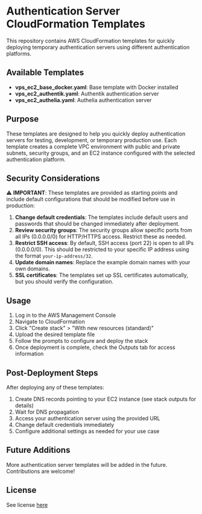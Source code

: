 # Authentication Server CloudFormation Templates

This repository contains AWS CloudFormation templates for quickly deploying temporary authentication servers using different authentication platforms.

## Available Templates

- **vps_ec2_base_docker.yaml**: Base template with Docker installed
- **vps_ec2_authentik.yaml**: Authentik authentication server
- **vps_ec2_authelia.yaml**: Authelia authentication server

## Purpose

These templates are designed to help you quickly deploy authentication servers for testing, development, or temporary production use. Each template creates a complete VPC environment with public and private subnets, security groups, and an EC2 instance configured with the selected authentication platform.

## Security Considerations

⚠️ **IMPORTANT**: These templates are provided as starting points and include default configurations that should be modified before use in production:

1. **Change default credentials**: The templates include default users and passwords that should be changed immediately after deployment.
2. **Review security groups**: The security groups allow specific ports from all IPs (0.0.0.0/0) for HTTP/HTTPS access. Restrict these as needed.
3. **Restrict SSH access**: By default, SSH access (port 22) is open to all IPs (0.0.0.0/0). This should be restricted to your specific IP address using the format `your-ip-address/32`.
4. **Update domain names**: Replace the example domain names with your own domains.
5. **SSL certificates**: The templates set up SSL certificates automatically, but you should verify the configuration.

## Usage

1. Log in to the AWS Management Console
2. Navigate to CloudFormation
3. Click "Create stack" > "With new resources (standard)"
4. Upload the desired template file
5. Follow the prompts to configure and deploy the stack
6. Once deployment is complete, check the Outputs tab for access information

## Post-Deployment Steps

After deploying any of these templates:

1. Create DNS records pointing to your EC2 instance (see stack outputs for details)
2. Wait for DNS propagation
3. Access your authentication server using the provided URL
4. Change default credentials immediately
5. Configure additional settings as needed for your use case

## Future Additions

More authentication server templates will be added in the future. Contributions are welcome!

## License

See license [here](LICENSE)
